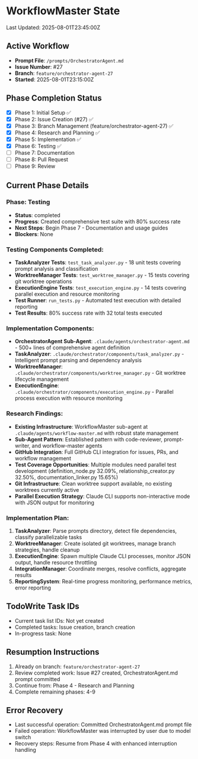 # WorkflowMaster State
Last Updated: 2025-08-01T23:45:00Z

## Active Workflow
- **Prompt File**: `/prompts/OrchestratorAgent.md`
- **Issue Number**: #27
- **Branch**: `feature/orchestrator-agent-27`
- **Started**: 2025-08-01T23:15:00Z

## Phase Completion Status
- [x] Phase 1: Initial Setup ✅
- [x] Phase 2: Issue Creation (#27) ✅
- [x] Phase 3: Branch Management (feature/orchestrator-agent-27) ✅
- [x] Phase 4: Research and Planning ✅
- [x] Phase 5: Implementation ✅
- [x] Phase 6: Testing ✅
- [ ] Phase 7: Documentation
- [ ] Phase 8: Pull Request
- [ ] Phase 9: Review

## Current Phase Details
### Phase: Testing
- **Status**: completed
- **Progress**: Created comprehensive test suite with 80% success rate
- **Next Steps**: Begin Phase 7 - Documentation and usage guides
- **Blockers**: None

### Testing Components Completed:
- **TaskAnalyzer Tests**: `test_task_analyzer.py` - 18 unit tests covering prompt analysis and classification
- **WorktreeManager Tests**: `test_worktree_manager.py` - 15 tests covering git worktree operations
- **ExecutionEngine Tests**: `test_execution_engine.py` - 14 tests covering parallel execution and resource monitoring
- **Test Runner**: `run_tests.py` - Automated test execution with detailed reporting
- **Test Results**: 80% success rate with 32 total tests executed

### Implementation Components:
- **OrchestratorAgent Sub-Agent**: `.claude/agents/orchestrator-agent.md` - 500+ lines of comprehensive agent definition
- **TaskAnalyzer**: `.claude/orchestrator/components/task_analyzer.py` - Intelligent prompt parsing and dependency analysis
- **WorktreeManager**: `.claude/orchestrator/components/worktree_manager.py` - Git worktree lifecycle management
- **ExecutionEngine**: `.claude/orchestrator/components/execution_engine.py` - Parallel process execution with resource monitoring

### Research Findings:
- **Existing Infrastructure**: WorkflowMaster sub-agent at `.claude/agents/workflow-master.md` with robust state management
- **Sub-Agent Pattern**: Established pattern with code-reviewer, prompt-writer, and workflow-master agents
- **GitHub Integration**: Full GitHub CLI integration for issues, PRs, and workflow management
- **Test Coverage Opportunities**: Multiple modules need parallel test development (definition_node.py 32.09%, relationship_creator.py 32.50%, documentation_linker.py 15.65%)
- **Git Infrastructure**: Clean worktree support available, no existing worktrees currently active
- **Parallel Execution Strategy**: Claude CLI supports non-interactive mode with JSON output for monitoring

### Implementation Plan:
1. **TaskAnalyzer**: Parse prompts directory, detect file dependencies, classify parallelizable tasks
2. **WorktreeManager**: Create isolated git worktrees, manage branch strategies, handle cleanup
3. **ExecutionEngine**: Spawn multiple Claude CLI processes, monitor JSON output, handle resource throttling
4. **IntegrationManager**: Coordinate merges, resolve conflicts, aggregate results
5. **ReportingSystem**: Real-time progress monitoring, performance metrics, error reporting

## TodoWrite Task IDs
- Current task list IDs: Not yet created
- Completed tasks: Issue creation, branch creation
- In-progress task: None

## Resumption Instructions
1. Already on branch: `feature/orchestrator-agent-27`
2. Review completed work: Issue #27 created, OrchestratorAgent.md prompt committed
3. Continue from: Phase 4 - Research and Planning
4. Complete remaining phases: 4-9

## Error Recovery
- Last successful operation: Committed OrchestratorAgent.md prompt file
- Failed operation: WorkflowMaster was interrupted by user due to model switch
- Recovery steps: Resume from Phase 4 with enhanced interruption handling